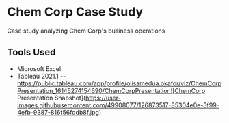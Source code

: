 # Chem Corp Case Study
Case study analyzing Chem Corp's business operations
## Tools Used
* Microsoft Excel
* Tableau 2021.1
--
https://public.tableau.com/app/profile/olisamedua.okafor/viz/ChemCorpPresentation_16145274154690/ChemCorpPresentation![ChemCorp Presentation Snapshot](https://user-images.githubusercontent.com/49908077/126873517-85304e0e-3f99-4efb-9387-816f56fddb8f.jpg)

